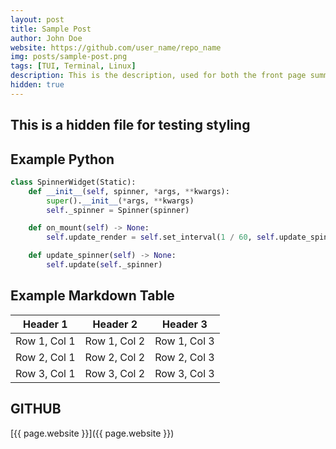```yaml
---
layout: post
title: Sample Post
author: John Doe
website: https://github.com/user_name/repo_name
img: posts/sample-post.png
tags: [TUI, Terminal, Linux]
description: This is the description, used for both the front page summary and the SEO
hidden: true
---
```


## This is a hidden file for testing styling

## Example Python

```py
class SpinnerWidget(Static):
    def __init__(self, spinner, *args, **kwargs):
        super().__init__(*args, **kwargs)
        self._spinner = Spinner(spinner)  

    def on_mount(self) -> None:
        self.update_render = self.set_interval(1 / 60, self.update_spinner)

    def update_spinner(self) -> None:
        self.update(self._spinner)
```

## Example Markdown Table

| Header 1     | Header 2     | Header 3     |
|--------------|--------------|--------------|
| Row 1, Col 1 | Row 1, Col 2 | Row 1, Col 3 |
| Row 2, Col 1 | Row 2, Col 2 | Row 2, Col 3 |
| Row 3, Col 1 | Row 3, Col 2 | Row 3, Col 3 |

## GITHUB

[{{ page.website }}]({{ page.website }})
